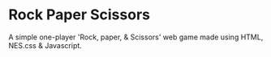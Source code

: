 # Rock Paper Scissors
A simple one-player 'Rock, paper, &amp; Scissors' web game made using HTML, NES.css &amp; Javascript.
